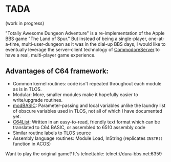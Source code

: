 # TADA

(work in progress)

"Totally Awesome Dungeon Adventure" is a re-implementation of the Apple BBS game "The Land of Spur." But instead of being a single-player, one-at-a-time, multi-user-dungeon as it was in the dial-up BBS days, I would like to eventually leverage the server-client technology of [CommodoreServer](https://www.commodoreserver.com) to have a real, multi-player game experience.

## Advantages of C64 framework:
* Common kernel routines: code isn't repeated throughout each module as is in TLOS.
* Modular: More, smaller modules make it hopefully easier to write/upgrade routines.
* [modBASIC](https://www.commodoreserver.com/BlogEntryView.asp?EID=EB7662805E4B4A7ABA2623257BCC642E): Parameter-passing and local variables unlike the laundry list of obscure variables used in TLOS, not all of which I have documented yet.
* [C64List](http://commodoreserver.com/BlogView.asp?BID=620460DB83BF4CC1AE7FEF4E9AB4A228): Written in an easy-to-read, friendly text format which can be translated to C64 BASIC, or assembled to 6510 assembly code
* Similar routine labels to TLOS source
* Assembly language routines: Module Load, InString (replicates `INSTR()` function in ACOS)

Want to play the original game? It's telnettable: telnet://dura-bbs.net:6359
